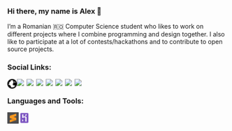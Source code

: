 ### Hi there, my name is Alex 👋

I’m a Romanian 🇷🇴 Computer Science student who likes to work on different projects where I combine programming and design together. I also like to participate at a lot of contests/hackathons and to contribute to open source projects.

### Social Links:

[<img align="left" width="22px" src="https://raw.githubusercontent.com/iconic/open-iconic/master/svg/globe.svg" />][website]
[<img align="left" width="22px" src="https://cdn.jsdelivr.net/npm/simple-icons@v3/icons/linkedin.svg" />][linkedin]
[<img align="left" width="22px" src="https://cdn.jsdelivr.net/npm/simple-icons@4.0.1/icons/medium.svg" />][medium]
[<img align="left" width="22px" src="https://cdn.jsdelivr.net/npm/simple-icons@4.0.1/icons/fedora.svg" />][pagure]
[<img align="left" width="22px" src="https://cdn.jsdelivr.net/npm/simple-icons@4.0.1/icons/dev-dot-to.svg" />][devto]
[<img align="left" width="22px" src="https://cdn.jsdelivr.net/npm/simple-icons@v3/icons/instagram.svg" />][instagram]
[<img align="left" width="22px" src="https://cdn.jsdelivr.net/npm/simple-icons@v3/icons/twitter.svg" />][twitter]
[<img align="left" width="22px" src="https://cdn.jsdelivr.net/npm/simple-icons@v3/icons/facebook.svg" />][facebook]

<br />

### Languages and Tools:

<img align="left" alt="Sublime" width="26px" src="https://raw.githubusercontent.com/alexmarginean16/alexmarginean16/main/sublime-text.svg" />
<img align="left" alt="Sublime" width="26px" src="./heorku.png" />

<!--
[<img align="left" alt="HTML5" width="26px" src="https://raw.githubusercontent.com/github/explore/80688e429a7d4ef2fca1e82350fe8e3517d3494d/topics/html/html.png" />][webdevplaylist]
[<img align="left" alt="CSS3" width="26px" src="https://raw.githubusercontent.com/github/explore/80688e429a7d4ef2fca1e82350fe8e3517d3494d/topics/css/css.png" />][cssplaylist]
[<img align="left" alt="MongoDB" width="26px" src="https://raw.githubusercontent.com/github/explore/80688e429a7d4ef2fca1e82350fe8e3517d3494d/topics/mongodb/mongodb.png" />][webdevplaylist]
[<img align="left" alt="Git" width="26px" src="https://raw.githubusercontent.com/github/explore/80688e429a7d4ef2fca1e82350fe8e3517d3494d/topics/git/git.png" />][webdevplaylist]
[<img align="left" alt="GitHub" width="26px" src="https://raw.githubusercontent.com/github/explore/78df643247d429f6cc873026c0622819ad797942/topics/github/github.png" />][webdevplaylist]
[<img align="left" alt="Terminal" width="26px" src="https://raw.githubusercontent.com/github/explore/80688e429a7d4ef2fca1e82350fe8e3517d3494d/topics/terminal/terminal.png" />][webdevplaylist]
-->
<br />

[website]: https://alexmarginean.me
[linkedin]: https://www.linkedin.com/in/alexandrumarginean/
[medium]: https://medium.com/@alexmarginean
[pagure]: https://pagure.io/user/margi
[devto]: https://dev.to/alexmarginean16
[instagram]: https://instagram.com/alexmarginean
[twitter]: https://twitter.com/alexmarginean16
[facebook]: https://www.facebook.com/alexandru.marginean.9/

<!--
**alexmarginean16/alexmarginean16** is a ✨ _special_ ✨ repository because its `README.md` (this file) appears on your GitHub profile.

Here are some ideas to get you started:

- 🔭 I’m currently working on ...
- 🌱 I’m currently learning ...
- 👯 I’m looking to collaborate on ...
- 🤔 I’m looking for help with ...
- 💬 Ask me about ...
- 📫 How to reach me: ...
- 😄 Pronouns: ...
- ⚡ Fun fact: ...
-->
